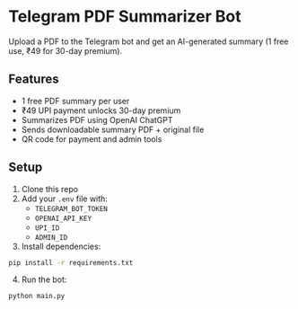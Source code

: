 # Telegram PDF Summarizer Bot

Upload a PDF to the Telegram bot and get an AI-generated summary (1 free use, ₹49 for 30-day premium).

## Features
- 1 free PDF summary per user
- ₹49 UPI payment unlocks 30-day premium
- Summarizes PDF using OpenAI ChatGPT
- Sends downloadable summary PDF + original file
- QR code for payment and admin tools

## Setup

1. Clone this repo
2. Add your `.env` file with:
    - `TELEGRAM_BOT_TOKEN`
    - `OPENAI_API_KEY`
    - `UPI_ID`
    - `ADMIN_ID`
3. Install dependencies:
```bash
pip install -r requirements.txt
```
4. Run the bot:
```bash
python main.py
```
